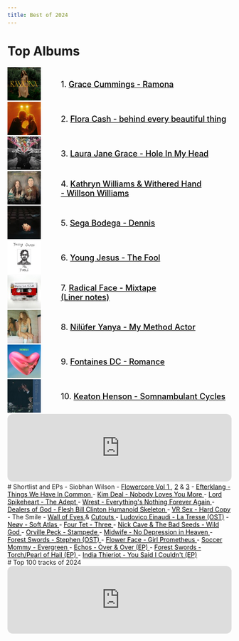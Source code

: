 ```yaml
---
title: Best of 2024
---
```

<style>
  .container {
  display: flex;
  align-items: center;
  justify-content: left
}

img {
  max-width: 75%;
  max-height:75%;
}

.text {
  font-size: 18px;
  padding-left: 20px;
  font-weight: 550;
}

   /* unvisited link */
a:link {
  color: black;
}

/* visited link */
a:visited {
  color: black;
}

/* mouse over link */
a:hover {
  color: MidnightBlue;
}

/* selected link */
a:active {
  color: black;
} 
  </style>
  

# Top Albums
<div class="container">
      <div class="image">
     <a href="https://open.spotify.com/album/1sW5yJBXX7MlGV6bWpjdFZ?si=2w1tDHSWTyyYXxd0YSMgYw">   <img src="/img/gracecummings.jpg"></a>
      </div>
      <div class="text">
      1. <a href="https://open.spotify.com/album/1sW5yJBXX7MlGV6bWpjdFZ?si=2w1tDHSWTyyYXxd0YSMgYw"> Grace Cummings - Ramona </a>
      </div>
    </div>
<div class="container">
      <div class="image">
    <a href="https://open.spotify.com/album/67at8OghnAlTfzw8sgtb1B?si=Fx9xS8_ZTrmLt04vmd3jSg">    <img src="/img/floracash.jpg"> </a>
      </div>
      <div class="text">
     2. <a href="https://open.spotify.com/album/67at8OghnAlTfzw8sgtb1B?si=Fx9xS8_ZTrmLt04vmd3jSg"> Flora Cash - behind every beautiful thing </a>
      </div>
    </div>
<div class="container">
      <div class="image">
      <a href="https://open.spotify.com/album/6uPrNpSpwwNOaeHwhq5ajV?si=Q5SPYr8dRXav0d-QLCZUnA">    <img src="/img/laurajanegrace.jpg"> </a>
      </div>
      <div class="text">
      3. <a href="https://open.spotify.com/album/6uPrNpSpwwNOaeHwhq5ajV?si=Q5SPYr8dRXav0d-QLCZUnA"> Laura Jane Grace - Hole In My Head </a>
      </div>
    </div>
<div class="container">
      <div class="image">
     <a href="https://open.spotify.com/album/5i1gpRUUqGoUX3uqiyNmqV?si=Y2RWp6ekTyapJvNfMLCDog">     <img src="/img/willsonwilliams.jpg"> </a>
      </div>
      <div class="text">
       4. <a href="https://open.spotify.com/album/5i1gpRUUqGoUX3uqiyNmqV?si=Y2RWp6ekTyapJvNfMLCDog"> Kathryn Williams & Withered Hand <br> - Willson Williams </a>
      </div>
    </div>
<div class="container">
      <div class="image">
     <a href="https://open.spotify.com/album/40kTY3AQkWQuo6yA8SnT5s?si=Qfgp8O9tTgqzPzdS6UdgRg">     <img src="/img/segabodega.jpg"> </a>
      </div>
      <div class="text">
      5. <a href="https://open.spotify.com/album/40kTY3AQkWQuo6yA8SnT5s?si=Qfgp8O9tTgqzPzdS6UdgRg"> Sega Bodega - Dennis </a>
      </div>
    </div>
<div class="container">
      <div class="image">
    <a href="https://open.spotify.com/album/4kVOZ2pGbo4GBjyYZbPPS9?si=Cfv5KAeeSuCznw8gDW01Wg">      <img src="/img/youngjesus.jpg"> </a>
      </div>
      <div class="text">
     6. <a href="https://open.spotify.com/album/4kVOZ2pGbo4GBjyYZbPPS9?si=Cfv5KAeeSuCznw8gDW01Wg"> Young Jesus - The Fool </a>
      </div>
    </div>

<div class="container">
      <div class="image">
    <a href="https://open.spotify.com/album/2ms9PCGviIdSR1SDcn8xjN?si=Lq5aEjENSxKTB7sFk1U0FQ">      <img src="/img/radicalface.jpg"> </a>
      </div>
      <div class="text">
      7. <a href="https://open.spotify.com/album/2ms9PCGviIdSR1SDcn8xjN?si=Lq5aEjENSxKTB7sFk1U0FQ"> Radical Face - Mixtape </a> <br>
       <a href="https://www.radicalface.com/blog/2024/11/12/mixtape-liner-notes">(Liner notes)</a>
      </div>
    </div>
<div class="container">
      <div class="image">
  <a href="https://open.spotify.com/album/4BBVZgRsWeNVgGmub6LY3p?si=tnyrTupeQWKyYJrjt4JaVw">        <img src="/img/niluferyanya.jpg"> </a>
      </div>
      <div class="text">
     8. <a href="https://open.spotify.com/album/4BBVZgRsWeNVgGmub6LY3p?si=tnyrTupeQWKyYJrjt4JaVw"> Nilüfer Yanya - My Method Actor</a>
      </div>
    </div>
<div class="container">
      <div class="image">
    <a href="https://open.spotify.com/album/287QQ922OsJYh8aFNGdJG5?si=haOch85UQ3yAS17hWcomsQ">      <img src="/img/fontainesdc.jpg"> </a>
      </div>
      <div class="text">
      9. <a href="https://open.spotify.com/album/287QQ922OsJYh8aFNGdJG5?si=haOch85UQ3yAS17hWcomsQ"> Fontaines DC - Romance </a>
      </div>
    </div>
<div class="container">
      <div class="image">
    <a href="https://open.spotify.com/album/3h9QjkAdxLZGgZgbqjU2S4?si=jnkZAlUNSuG_HBHB1DyYoQ">      <img src="/img/keatonhenson.jpg"> </a>
      </div>
      <div class="text">
      10. <a href="https://open.spotify.com/album/3h9QjkAdxLZGgZgbqjU2S4?si=jnkZAlUNSuG_HBHB1DyYoQ"> Keaton Henson - Somnambulant Cycles </a>
      </div>
    </div>
<iframe style="border-radius:12px" src="https://open.spotify.com/embed/playlist/13OmRuq3htFXrqbXbq1lZQ?utm_source=generator&theme=0" width="100%" height="152" frameBorder="0" allowfullscreen="" allow="autoplay; clipboard-write; encrypted-media; fullscreen; picture-in-picture" loading="lazy"></iframe>
<br>
# Shortlist and EPs
- Siobhan Wilson - <a href="https://open.spotify.com/album/4iRIBCOHiWKDvP4IhWSJ70?si=5F7ZJaaBQ6G5He_MWtP_AQ">Flowercore Vol 1 </a>, <a href="https://open.spotify.com/album/3b7QjtNW5GSZmaZhCao9CS?si=l_4KuLGsQXCENdOoSWqCSg">2</a> & <a href="https://open.spotify.com/album/2tbF4TtXRKpTXmOrdJFara?si=8J59Y96MR52Yflk2AY8WsA">3</a>
- <a href="https://open.spotify.com/album/7nbZ6zoCutfdWwFM4Bekpn?si=lwVTtHbLTq26UKzKfU_D1w">Efterklang - Things We Have In Common </a>
- <a href="https://open.spotify.com/album/6MygjJ2a8narXmZnk9ifKp?si=cAC7bH_AT4WZWfUBnkQ5AQ">Kim Deal - Nobody Loves You More </a>
- <a href="https://open.spotify.com/album/4Aub4gPzHl5mO23AJYymzD?si=uFImeBgoQUSwY2NPYmlQyQ">Lord Spikeheart - The Adept </a>
- <a href="https://open.spotify.com/album/4pHD2IF1FowzxROebE72gW?si=62egBQerTGCQY-bLURG-cw">Wrest - Everything's Nothing Forever Again </a>
- <a href="https://open.spotify.com/album/3kWiLWBcdaWhm5IUdK5RlW?si=os_iLTdXR3akc-42h8CNQQ">Dealers of God - Flesh Bill Clinton Humanoid Skeleton </a>
- <a href="https://open.spotify.com/album/3RK4kX0WpVBS9dSILi9YJx?si=BeJirNj6TN-1pD9yCeazWg">VR Sex - Hard Copy </a> 
- The Smile - <a href="https://open.spotify.com/album/6PdPOv5ybKZ9ZuGMk5iGZd?si=17XfrDNGQ2C_x4Z77es_iQ">Wall of Eyes </a> &  <a href="https://open.spotify.com/album/1wOiuWSlK5pQdpQP8VgH6F?si=74F1F5AMRLC9rbTRu6-WwA"> Cutouts </a> 
- <a href="https://open.spotify.com/album/6HBW4VCennw5rKtdCynJyC?si=i8h_Fu2_TciK4EEhiBtyFw">Ludovico Einaudi - La Tresse (OST)</a>
- <a href="https://open.spotify.com/album/4Krjmqw6gmzUQzhE5m1Duc?si=y6j0zM1tQ_ujhei9EK2zNg">Neøv - Soft Atlas </a>
- <a href="https://open.spotify.com/album/7mpTSR6E855VhdCeoPgpCF?si=lO2OhK6hTIuzbC9o6gVlXA">Four Tet - Three </a>
- <a href="https://open.spotify.com/album/0TRr4JGEPJ4eAb5QKRaunf?si=rut02tj-RpGpsuHWRPpmpQ">Nick Cave & The Bad Seeds - Wild God </a>
- <a href="https://open.spotify.com/album/3vi7hLbbjQBJypfAA2gafE?si=XcGWZgsRSLuIIc5HACD6uQ">Orville Peck - Stampede </a>
- <a href="https://open.spotify.com/album/5MLdgEFXND3EClVF1he9nn?si=eaqbZFFIT6W_5jhBZ22_6w">Midwife - No Depression in Heaven </a>
- <a href="https://open.spotify.com/album/0stnovi6FRA7bzQtZLtfc8?si=w_NjtHagRYKCZPBYZ2tYqA">Forest Swords - Stephen (OST) </a>
- <a href="https://open.spotify.com/album/3ctSCjMyiG82FJIdXHnSQo?si=TF1JKjRGS3mr4Qp8wpzwRA">Flower Face - Girl Prometheus </a>
- <a href="https://open.spotify.com/album/1IN1QBfV9tNR6fFgR7PsUl?si=8RKd3rFQTlu21eOBFYPEjw">Soccer Mommy - Evergreen </a>
- <a href="https://open.spotify.com/album/6iu9H2e7R2xCglnJc3KDCH?si=DN98x7JMRHSOdRAdWkQtKA">Echos - Over & Over (EP) </a>
- <a href="https://open.spotify.com/album/3HXjzaIgjZrDG7iJ35WpBL?si=QiEiEr_DSHuEH0HdjbXHBQ">Forest Swords - Torch/Pearl of Hail (EP) </a>
- <a href="https://open.spotify.com/album/25SEvQdnAQ5fVS6HH70I6f?si=UwDlb64IQ2S9eAQMEfyGzg">India Thieriot - You Said I Couldn't (EP) </a>
<br>
# Top 100 tracks of 2024
<iframe style="border-radius:12px" src="https://open.spotify.com/embed/playlist/6bElk7qv5OV65fE4uctZUl?utm_source=generator&theme=0" width="100%" height="152" frameBorder="0" allowfullscreen="" allow="autoplay; clipboard-write; encrypted-media; fullscreen; picture-in-picture" loading="lazy"></iframe>
